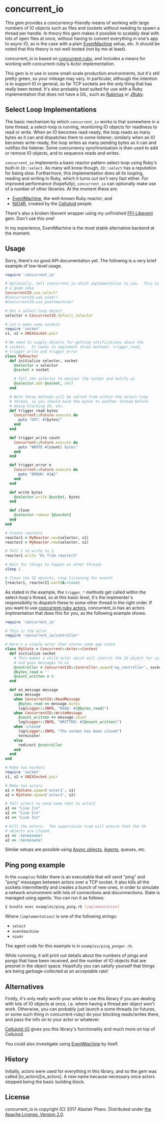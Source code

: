 # concurrent_io

This gem provides a concurrency-friendly means of working with large
numbers of IO objects such as files and sockets without needing to
spawn a thread per handle.  In theory this gem makes it possible
to scalably deal with lots of open files at once, without having to
convert everything in one's app to async IO, as is the case with a
plain [EventMachine][em] setup, etc.  It should be noted that this
theory is not well-tested (not by me at least).

concurrent_io is based on [concurrent-ruby][cr], and includes a means
for working with concurrent-ruby's Actor implementation.

This gem is in use in some small-scale production environments, but
it's still pretty green, so your mileage may vary.  In particular,
although the intention is to support IO in general, so far TCP sockets are
the only thing that has really been tested.  It's also probably best suited for
use with a Ruby implementation that does not have a GIL, such as
[Rubinius][rbx] or [JRuby][jruby].


## Select Loop Implementations

The basic mechanism by which `concurrent_io` works is that somewhere in
a lone thread, a select-loop is running, monitoring IO objects for
readiness to read or write.  When an IO becomes read-ready, the loop
reads as many bytes as it can and dispatches them to some listener;
similarly when an IO becomes write-ready, the loop writes as many
pending bytes as it can and notifies the listener.  Some concurrency
synchronisation is then used to add or remove IO objects, and to
sequence reads and writes.

`concurrent_io` implements a basic reactor pattern select-loop using
Ruby's built-in `IO::select`.  As many will know though, `IO::select`
has a reputation for being slow.  Furthermore, this implementation
does all its looping, reading and writing in Ruby, which it turns out
isn't very fast either.  For improved performance (hopefully),
`concurrent_io` can optionally make use of a number of other
 libraries.  At the moment these are:

* [EventMachine][em], the well-known Ruby reactor; and
* [NIO4R][nio], created by the [Celluloid][celluloid] people.

There's also a broken libevent wrapper using my unfinished
[FFI-Libevent][ffi-libevent] gem.  Don't use this one!

In my experience, EventMachine is the most stable alternative backend
at the moment.


## Usage

Sorry, there's no good API documentation yet.  The following is a very
brief example of low-level usage.

~~~ ruby
require 'concurrent_io'

# Optionally, tell concurrent_io which implementation to use.  This is
# a good idea
ConcurrentIO.use_select!
#ConcurrentIO.use_nio4r!
#ConcurrentIO.use_eventmachine!

# Get a select-loop object
selector = ConcurrentIO.default_selector

# Let's make some sockets
require 'socket'
s1, s2 = UNIXSocket.pair

# We need to supply objects for getting notifications about the
# sockets.  It needs to implement three methods: trigger_read,
# trigger_write and trigger_error
class MyReactor
  def initialize selector, socket
    @selector = selector
    @socket = socket

    # Tell the selector to monitor the socket and notify us
    @selector.add @socket, self
  end

  # Note these methods will be called from within the select-loop
  # thread, so you should hand the bytes to another thread before
  # doing blocking IO, etc.
  def trigger_read bytes
    Concurrent::Future.execute do
      puts "GOT: #{bytes}"
    end
  end

  def trigger_write count
    Concurrent::Future.execute do
      puts "WROTE #{count} bytes"
    end
  end

  def trigger_error e
    Concurrent::Future.execute do
      puts "ERROR: #{e}"
    end
  end

  def write bytes
    @selector.write @socket, bytes
  end

  def close
    @selector.remove [@socket]
  end
end

# Create reactors
reactor1 = MyReactor.new(selector, s1)
reactor2 = MyReactor.new(selector, s2)

# Tell 1 to write to 2
reactor1.write "Hi from reactor1"

# Wait for things to happen on other threads
sleep 1

# Close the IO objects, stop listening for events
[reactor1, reactor2].each(&:close)
~~~

As stated in the example, the `trigger_*` methods get called within
the select-loop's thread, so at this basic level, it's the
implmenter's responsibility to dispatch these to some other thread in
the right order.  If you want to use [concurrent-ruby actors][actors],
concurrent_io has an actors implmentation that does this for you, as
the following example shows.

~~~ ruby
require 'concurrent_io'

# This is the actor
require 'concurrent_io/controller'

# Here's a simple actor that stores some app state
class MyState < Concurrent::Actor::Context
  def initialize socket
    # This makes a child actor which will control the IO object for us,
    # and pass messages to us
    @controller = ConcurrentIO::Controller.spawn('my_controller', socket)
    @bytes_read = ''
    @count_written = 0
  end

  def on_message message
    case message
    when ConcurrentIO::ReadMessage
      @bytes_read << message.bytes
      log(Logger::INFO, "READ: #{@bytes_read}")
    when ConcurrentIO::WriteMessage
      @count_written += message.count
      log(Logger::INFO, "WRITTEN: #{@count_written}")
    when :closed
      log(Logger::INFO, "The socket has been closed")
      terminate!
    else
      redirect @controller
    end
  end
end

# Make two sockets
require 'socket'
s1, s2 = UNIXSocket.pair

# Make two actors
a1 = MyState.spawn('actor1', s1)
a2 = MyState.spawn('actor2', s2)

# Tell actor1 to send some text to actor2
a1 << "Line 1\n"
a1 << "Line 2\n"
a1 << "Line 3\n"

# Kill the actors.  The supervision tree will ensure that the IO
# objects are closed.
a1 << :terminate!
a2 << :terminate!
~~~

Similar setups are possible using [Async objects][async],
[Agents][agents], queues, etc.


## Ping pong example

In the `examples` folder there is an executable that will send "ping"
and "pong" messages between actors over a TCP socket.  It also kills
all the sockets intermittently and creates a bunch of new ones, in
order to simulate a network environment with lots of connections and
disconnections.  State is managed using agents.  You can run it as
follows:

~~~ bash
$ bundle exec examples/ping_pong.rb [implementation]
~~~

Where `[implementation]` is one of the following strings:

* `select`
* `eventmachine`
* `nio4r`

The agent code for this example is in `examples/ping_ponger.rb`.

While runnning, it will print out details about the numbers of pings
and pongs that have been received, and the number of IO objects that
are presnet in the object space.  Hopefully you can satisfy yourself
that things are being garbage-collected at an acceptable rate!


## Alternatives

Firstly, it's only really worth your while to use this library if you
are dealing with lots of IO objects at once, i.e. where having a thread
per object won't work.  Otherwise, you can probably just launch a some
threads (or futures, or some such thing in concurrent-ruby) do your
blocking reads/writes there, and pass the info on to your actor or
whatever.

[Celluloid::IO][celluloid-io] gives you this library's functionality
and much more on top of Celluloid.

You could also investigate using [EventMachine][em] by itself.


## History

Initially, actors were used for everything in this library, and so the
gem was called [io_actors][io_actors].  A new name because necessary
once actors stopped being the basic building block.


## License

concurrent_io is copyright (C) 2017 Alastair Pharo.  Distributed under
[the Apache License, Version 2.0][license].

[cr]: http://concurrent-ruby.com/
[rbx]: http://rubini.us/
[jruby]: http://jruby.org/
[nio]: https://github.com/celluloid/nio4r
[em]: http://rubyeventmachine.com/
[ffi-libevent]: https://github.com/asppsa/ffi-libevent
[celluloid]: https://celluloid.io/
[celluloid-io]: https://github.com/celluloid/celluloid-io
[le]: http://libevent.org/
[actors]: http://ruby-concurrency.github.io/concurrent-ruby/Concurrent/Actor.html
[async]: http://ruby-concurrency.github.io/concurrent-ruby/Concurrent/Async.html
[agents]: http://ruby-concurrency.github.io/concurrent-ruby/Concurrent/Agent.html
[license]: http://www.apache.org/licenses/LICENSE-2.0
